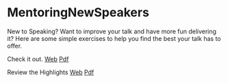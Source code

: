 # MentoringNewSpeakers
 
New to Speaking? Want to improve your talk and have more fun delivering it?
Here are some simple exercises to help you find the best your talk has to offer.

Check it out. [Web](MentoringNewSpeakers.md) [Pdf]()

Review the Highlights [Web](ShortReference.md) [Pdf]()